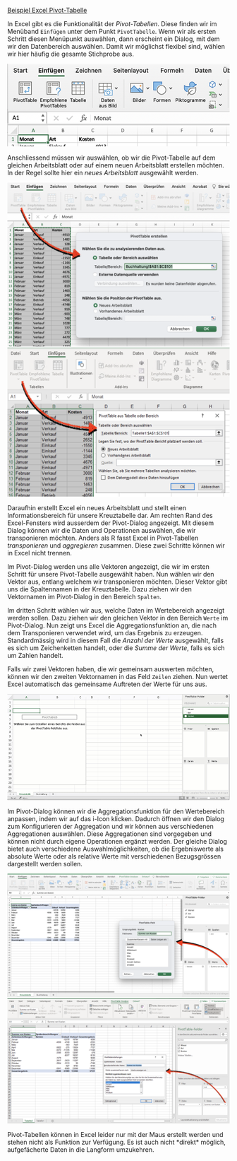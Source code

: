 <a href="https://moodle.zhaw.ch/mod/resource/view.php?id=635245" class="btn btn-lg btn-primary"><i class="fa fa-lg fa-download"></i> Beispiel Excel Pivot-Tabelle </a>

In Excel gibt es die Funktionalität der *Pivot-Tabellen*. Diese finden wir im Menüband `Einfügen` unter dem Punkt `PivotTabelle`. Wenn wir als ersten Schritt diesen Menüpunkt auswählen, dann erscheint ein Dialog, mit dem wir den Datenbereich auswählen. Damit wir möglichst flexibel sind, wählen wir hier häufig die gesamte Stichprobe aus.

![Menüpunkt Pivot-Tabelle](https://github.com/dxiai/ct-resourcen/raw/main/bilder/excel_pivot/excel_menubar_pivottabelle.png)

Anschliessend müssen wir auswählen, ob wir die Pivot-Tabelle auf dem gleichen Arbeitsblatt oder auf einem neuen Arbeitsblatt erstellen möchten. In der Regel sollte hier ein *neues Arbeitsblatt* ausgewählt werden. 

![Dialog Pivot-Tabelle Mac](https://github.com/dxiai/ct-resourcen/raw/main/bilder/excel_pivot/excel_pivot_dialog1.png)
![Dialog Pivot-Tabelle Windows](https://github.com/dxiai/ct-resourcen/raw/main/bilder/excel_pivot/excel_pivot_dialog_windows.png)

Daraufhin erstellt Excel ein neues Arbeitsblatt und stellt einen Informationsbereich für unsere Kreuztabelle dar. Am rechten Rand des Excel-Fensters wird ausserdem der Pivot-Dialog angezeigt. Mit diesem Dialog können wir die Daten und Operationen auswählen, die wir transponieren möchten. Anders als R fasst Excel in Pivot-Tabellen *transponieren* und *aggregieren* zusammen. Diese zwei Schritte können wir in Excel nicht trennen. 

Im Pivot-Dialog werden uns alle Vektoren angezeigt, die wir im ersten Schritt für unsere Pivot-Tabelle ausgewählt haben. Nun wählen wir den Vektor aus, entlang welchem wir transponieren möchten. Dieser Vektor gibt uns die Spaltennamen in der Kreuztabelle. Dazu ziehen wir den Vektornamen im Pivot-Dialog in den Bereich `Spalten`.

Im dritten Schritt wählen wir aus, welche Daten im Wertebereich angezeigt werden sollen. Dazu ziehen wir den gleichen Vektor in den Bereich `Werte` im Pivot-Dialog. Nun zeigt uns Excel die Aggregationsfunktion an, die nach dem Transponieren verwendet wird, um das Ergebnis zu erzeugen. Standardmässig wird in diesem Fall die *Anzahl der Werte* ausgewählt, falls es sich um Zeichenketten handelt, oder die *Summe der Werte*, falls es sich um Zahlen handelt. 

Falls wir zwei Vektoren haben, die wir gemeinsam auswerten möchten, können wir den zweiten Vektornamen in das Feld `Zeilen` ziehen. Nun wertet Excel automatisch das gemeinsame Auftreten der Werte für uns aus. 

![Pivot-Tabelle als Kreuztabelle animiert](https://github.com/dxiai/ct-resourcen/raw/main/bilder/excel_pivot/excel_pivot_animiert.gif)

Im Pivot-Dialog können wir die Aggregationsfunktion für den Wertebereich anpassen, indem wir auf das i-Icon klicken. Dadurch öffnen wir den Dialog zum Konfigurieren der Aggregation und wir können aus verschiedenen Aggregationen auswählen. Diese Aggregationen sind vorgegeben und können nicht durch eigene Operationen ergänzt werden. Der gleiche Dialog bietet auch verschiedene Auswahlmöglichkeiten, ob die Ergebniswerte als absolute Werte oder als  relative Werte mit verschiedenen Bezugsgrössen dargestellt werden sollen. 

![Pivot-Aggregationen Dialog Mac](https://github.com/dxiai/ct-resourcen/raw/main/bilder/excel_pivot/excel_pivot_aggregation_dialog.png)
![Pivot-Aggregationen Dialog Windows](https://github.com/dxiai/ct-resourcen/raw/main/bilder/excel_pivot/excel_pivot_aggregation_dialog_windows.png)

<p class="alert alert-warning" markdown="1">
Pivot-Tabellen können in Excel leider nur mit der Maus erstellt werden und stehen nicht als Funktion zur Verfügung. Es ist auch nicht *direkt* möglich, aufgefächerte Daten in die Langform umzukehren.
</p>

